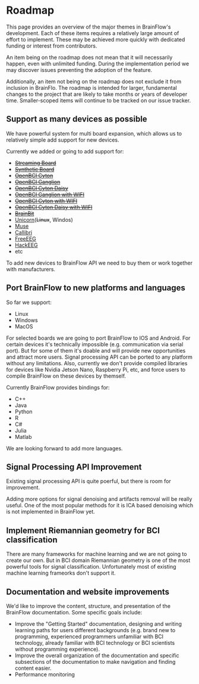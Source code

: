 # Roadmap

This page provides an overview of the major themes in BrainFlow's development. Each of these items requires a relatively large amount of effort to implement. These may be achieved more quickly with dedicated funding or interest from contributors.

An item being on the roadmap does not mean that it will necessarily happen, even with unlimited funding. During the implementation period we may discover issues preventing the adoption of the feature.

Additionally, an item not being on the roadmap does not exclude it from inclusion in BrainFlo. The roadmap is intended for larger, fundamental changes to the project that are likely to take months or years of developer time. Smaller-scoped items will continue to be tracked on our issue tracker.

## Support as many devices as possible

We have powerful system for multi board expansion, which allows us to relatively simple add support for new devices.

Currently we added or going to add support for:

* [~~Streaming Board~~](https://brainflow.readthedocs.io/en/stable/SupportedBoards.html#streaming-board)
* [~~Synthetic Board~~](https://brainflow.readthedocs.io/en/stable/SupportedBoards.html#synthetic-board)
* [~~OpenBCI Cyton~~](https://docs.openbci.com/docs/01GettingStarted/01-Boards/CytonGS)
* [~~OpenBCI Ganglion~~](https://docs.openbci.com/docs/01GettingStarted/01-Boards/GanglionGS)
* [~~OpenBCI Cyton Daisy~~](https://docs.openbci.com/docs/01GettingStarted/01-Boards/DaisyGS)
* [~~OpenBCI Ganglion with WIFI~~](https://docs.openbci.com/docs/01GettingStarted/01-Boards/WiFiGS)
* [~~OpenBCI Cyton with WIFI~~](https://docs.openbci.com/docs/01GettingStarted/01-Boards/WiFiGS)
* [~~OpenBCI Cyton Daisy with WIFI~~](https://docs.openbci.com/docs/01GettingStarted/01-Boards/WiFiGS)
* [~~BrainBit~~](https://brainbit.com/)
* [Unicorn](https://www.unicorn-bi.com/)(~~Linux~~, Windos)
* [Muse](https://choosemuse.com/)
* [Callibri](https://callibri.com/)
* [FreeEEG](https://github.com/neuroidss/FreeEEG32)
* [HackEEG](https://www.starcat.io/products/hackeeg-shield/)
* etc

To add new devices to BrainFlow API we need to buy them or work together with manufacturers.

## Port BrainFlow to new platforms and languages

So far we support:

* Linux
* Windows
* MacOS

For selected boards we are going to port BrainFlow to IOS and Android. For certain devices it's technically impossible (e.g. communication via serial port). But for some of them it's doable and will provide new opportunities and attract more users. Signal processing API can be ported to any platform without any limitations. Also, currently we don't provide compiled libraries for devices like Nvidia Jetson Nano, Raspberry Pi, etc, and force users to compile BrainFlow on these devices by themself.

Currently BrainFlow provides bindings for:

* C++
* Java
* Python
* R
* C#
* Julia
* Matlab

We are looking forward to add more languages.

## Signal Processing API Improvement

Existing signal processing API is quite poerful, but there is room for improvement. 

Adding more options for signal denoising and artifacts removal will be really useful. One of the most popular methods for it is ICA based denoising which is not implemented in BrainFlow yet.


## Implement Riemannian geometry for BCI classification

There are many frameworks for machine learning and we are not going to create our own. But in BCI domain Riemannian geometry is one of the most powerful tools for signal classification. Unfortunately most of existing machine learning frameorks don't support it.


## Documentation and website improvements

We'd like to improve the content, structure, and presentation of the BrainFlow documentation. Some specific goals include:

* Improve the "Getting Started" documentation, designing and writing learning paths for users different backgrounds (e.g. brand new to programming, experienced programmers unfamiliar with BCI technology, already familiar with BCI technology or BCI scientists without programming experience).
* Improve the overall organization of the documentation and specific subsections of the documentation to make navigation and finding content easier.
* Performance monitoring